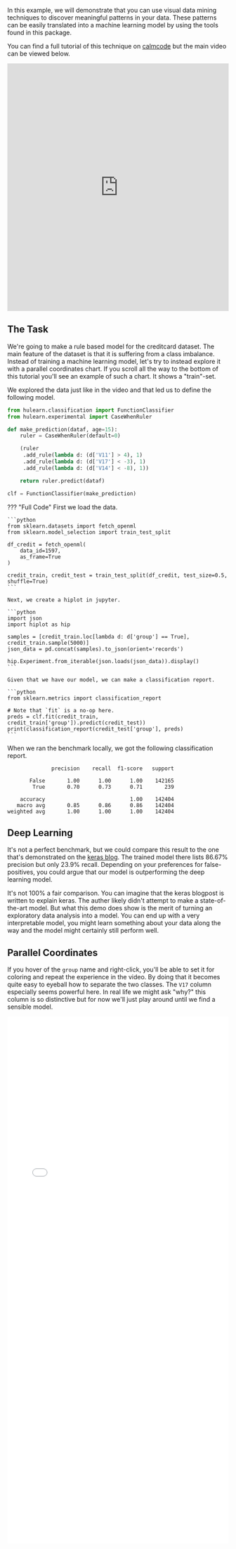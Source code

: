 In this example, we will demonstrate that you can use visual data mining techniques to discover meaningful patterns in your data. These patterns can be easily translated into a machine learning model by using the tools found in this package. 

You can find a full tutorial of this technique on [calmcode](https://calmcode.io/model-mining/introduction.html) but the main video can be viewed below.

<iframe src="https://player.vimeo.com/video/553884204" width="100%" height="564" frameborder="0" allow="autoplay; fullscreen" allowfullscreen style="display: inline-block;"></iframe>

## The Task 

We're going to make a rule based model for the creditcard dataset. The main feature of the dataset is that it is suffering from a class imbalance. Instead of training a machine learning model, let's try to instead explore it with a parallel coordinates chart. If you scroll all the way to the bottom of this tutorial you'll see an example of such a chart. It shows a "train"-set.

We explored the data just like in the video and that led us to define the following model. 

```python
from hulearn.classification import FunctionClassifier
from hulearn.experimental import CaseWhenRuler

def make_prediction(dataf, age=15):
    ruler = CaseWhenRuler(default=0)

    (ruler
     .add_rule(lambda d: (d['V11'] > 4), 1)
     .add_rule(lambda d: (d['V17'] < -3), 1)
     .add_rule(lambda d: (d['V14'] < -8), 1))

    return ruler.predict(dataf)

clf = FunctionClassifier(make_prediction)
```

??? "Full Code"
    First we load the data.

    ```python
    from sklearn.datasets import fetch_openml
    from sklearn.model_selection import train_test_split

    df_credit = fetch_openml(
        data_id=1597,
        as_frame=True
    )

    credit_train, credit_test = train_test_split(df_credit, test_size=0.5, shuffle=True)
    ```

    Next, we create a hiplot in jupyter.

    ```python
    import json 
    import hiplot as hip

    samples = [credit_train.loc[lambda d: d['group'] == True], credit_train.sample(5000)]
    json_data = pd.concat(samples).to_json(orient='records')

    hip.Experiment.from_iterable(json.loads(json_data)).display()
    ```

    Given that we have our model, we can make a classification report. 

    ```python
    from sklearn.metrics import classification_report

    # Note that `fit` is a no-op here.
    preds = clf.fit(credit_train, credit_train['group']).predict(credit_test))
    print(classification_report(credit_test['group'], preds)
    ```
    

When we ran the benchmark locally, we got the following classification report.

```
              precision    recall  f1-score   support

       False       1.00      1.00      1.00    142165
        True       0.70      0.73      0.71       239

    accuracy                           1.00    142404
   macro avg       0.85      0.86      0.86    142404
weighted avg       1.00      1.00      1.00    142404
```

## Deep Learning 

It's not a perfect benchmark, but we could compare this result to the one that's demonstrated 
on the [keras blog](https://keras.io/examples/structured_data/imbalanced_classification/). The 
trained model there lists 86.67% precision but only 23.9% recall. Depending on your preferences
for false-positives, you could argue that our model is outperforming the deep learning model. 

It's not 100% a fair comparison. You can imagine that the keras blogpost is written to explain 
keras. The auther likely didn't attempt to make a state-of-the-art model. But what this demo does
show is the merit of turning an exploratory data analysis into a model. You can end up with a 
very interpretable model, you might learn something about your data along the way and the model
might certainly still perform well.

## Parallel Coordinates 

If you hover of the `group` name and right-click, you'll be able to set it for coloring and 
repeat the experience in the video. By doing that it becomes quite easy to eyeball how to separate the two classes. The `V17` column especially seems powerful here. In real life we might ask "why?" this column is so distinctive but for now we'll just play around until we find a sensible model. 

<iframe src="creditcard.html" width="100%" height=1200 frameborder="0">